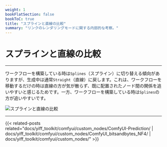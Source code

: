 ```yaml
---
weight: 1
bookFlatSection: false
bookToC: true
title: "スプラインと直線の比較"
summary: "リンクのレンダリングモードに関する内部的な考察。"
---
```


<!--markdownlint-disable MD025 MD033 MD038 -->

# スプラインと直線の比較

---

ワークフローを構築している時は`Splines`（スプライン）に切り替える傾向がありますが、生成中は通常`Straight`（直線）に戻します。これは、ワークフローを移動するだけの時は直線の方が気が散らず、既に配置されたノード間の関係を追いやすいと感じるためです。一方、ワークフローを構築している時は`Splines`の方が追いやすいです。

![スプラインと直線の比較](/images/comfyui/splines_vs_straight.png)

---

{{< related-posts related="docs/yiff_toolkit/comfyui/custom_nodes/ComfyUI-Prediction/ | docs/yiff_toolkit/comfyui/custom_nodes/ComfyUI_bitsandbytes_NF4/ | docs/yiff_toolkit/comfyui/custom_nodes/" >}}
